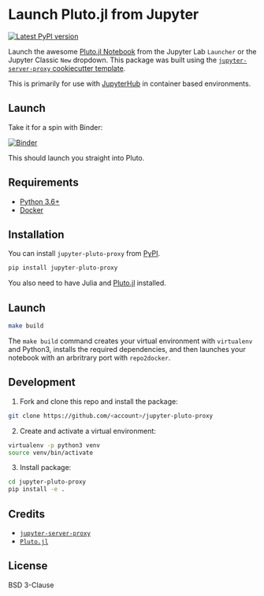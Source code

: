 # Launch Pluto.jl from Jupyter

[![Latest PyPI version](https://img.shields.io/pypi/v/jupyter-pluto-proxy?logo=pypi)](https://pypi.python.org/pypi/jupyter-pluto-proxy)

Launch the awesome [Pluto.jl Notebook](https://plutojl.org/) from the
Jupyter Lab `Launcher` or the Jupyter Classic `New` dropdown. This
package was built using the [`jupyter-server-proxy` cookiecutter
template](https://github.com/illumidesk/cookiecutter-jupyter-server-proxy).

This is primarily for use with
[JupyterHub](https://github.com/jupyterhub/jupyterhub) in container
based environments.

## Launch

Take it for a spin with Binder:

[![Binder](https://mybinder.org/badge_logo.svg)](https://mybinder.org/v2/gh/yuvipanda/jupyter-pluto-proxy/main?urlpath=pluto)

This should launch you straight into Pluto.

## Requirements

- [Python 3.6+](https://www.python.org/downloads/)
- [Docker](https://docs.docker.com/get-docker/)

## Installation

You can install `jupyter-pluto-proxy` from [PyPI](https://pypi.org/project/jupyter-pluto-proxy/).

```bash
pip install jupyter-pluto-proxy
```

You also need to have Julia and [Pluto.jl](https://github.com/fonsp/Pluto.jl)
installed.

## Launch

```bash
make build
```

The `make build` command creates your virtual environment with `virtualenv` and Python3, installs the required dependencies, and then launches your notebook with an arbritrary port with `repo2docker`.

## Development

1. Fork and clone this repo and install the package:

```bash
git clone https://github.com/<account>/jupyter-pluto-proxy
```

2. Create and activate a virtual environment:

```bash
virtualenv -p python3 venv
source venv/bin/activate
```

3. Install package:

```bash
cd jupyter-pluto-proxy
pip install -e .
```

## Credits

- [`jupyter-server-proxy`](https://github.com/jupyterhub/jupyter-server-proxy)
- [`Pluto.jl`](https://github.com/fonsp/Pluto.jl)

## License

BSD 3-Clause
